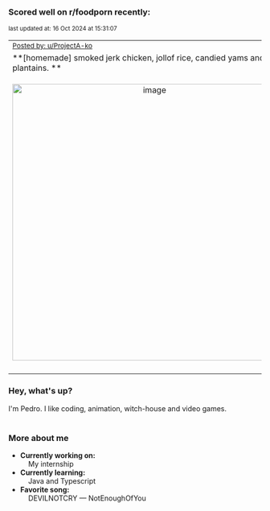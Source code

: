 ### Scored well on r/foodporn recently:

<p align="left"><sub>last updated at: 16 Oct 2024 at 15:31:07</sub></p>

|   |
| --- |
| <sub>[Posted by: u/ProjectA-ko][source]</sub> |
| **[homemade] smoked jerk chicken, jollof rice, candied yams and plantains. ** | 
|<p align="center"> <img alt="image" src="https://i.redd.it/m8o7drncxbtd1.jpeg" width="550" /> </p>|
|   |

### Hey, what's up?

I'm Pedro. I like coding, animation, witch-house and video games.<br><br>

### More about me
- **Currently working on:**  
&nbsp;&nbsp;&nbsp;&nbsp;My internship
- **Currently learning:**  
&nbsp;&nbsp;&nbsp;&nbsp;Java and Typescript
- **Favorite song:**  
&nbsp;&nbsp;&nbsp;&nbsp;DEVILNOTCRY — NotEnoughOfYou<br><br>

  



  
  
  
[linkedin]: https://linkedin.com/in/pedro-h-r-gomes-8a487b14a/
[gmail]: mailto:pilique11@gmail.com
[source]: https://reddit.com/r/FoodPorn/comments/1fy6lo8/homemade_smoked_jerk_chicken_jollof_rice_candied/
[redditAPI]: https://www.reddit.com/dev/api/